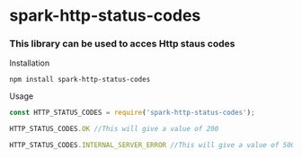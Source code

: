 # spark-http-status-codes

### This library can be used to acces Http staus codes

Installation
```
npm install spark-http-status-codes
```

Usage

```javascript
const HTTP_STATUS_CODES = require('spark-http-status-codes');

HTTP_STATUS_CODES.OK //This will give a value of 200

HTTP_STATUS_CODES.INTERNAL_SERVER_ERROR //This will give a value of 500
```
